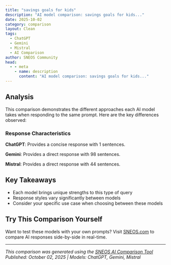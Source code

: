 ```yaml
---
title: "savings goals for kids"
description: "AI model comparison: savings goals for kids..."
date: 2025-10-02
category: comparison
layout: Clean
tags:
  - ChatGPT
  - Gemini
  - Mistral
  - AI Comparison
author: SNEOS Community
head:
  - - meta
    - name: description
      content: "AI model comparison: savings goals for kids..."
---
```


<ChatComparison
  title="savings goals for kids"
  prompt="savings goals for kids"
  :responses='{
    "ChatGPT": "Error calling OpenAI API.",
    "Gemini": "Helping kids set savings goals is a fantastic way to teach them about financial responsibility and planning. Here\u0027s a breakdown of savings goal ideas, broken down by age and with helpful tips:\n\n**General Tips for Setting Savings Goals with Kids:**\n\n*   **Make it Visual:** Use a chart, a jar, or an app to track progress. Visual aids can be incredibly motivating, especially for younger children.\n*   **Make it Tangible:** Connect the savings to a specific item or experience. Instead of just saying \u0022save money,\u0022 say \u0022save money for that bike you want.\u0022\n*   **Be Realistic:** Help them choose goals that are achievable within a reasonable timeframe.  Avoid setting them up for disappointment.\n*   **Break It Down:** Divide larger goals into smaller, more manageable steps. \u0022Save $5 a week\u0022 is less daunting than \u0022Save $200.\u0022\n*   **Celebrate Milestones:** Acknowledge and celebrate their progress, even small victories.  This reinforces positive savings behavior.\n*   **Match or Incentivize (Optional):** Consider offering a small match or incentive for reaching certain milestones. This can be a great motivator, but be mindful not to create an expectation of a reward.\n*   **Involve Them in the Process:** Let them help research prices and compare options. This teaches them about value and budgeting.\n*   **Review and Adjust:**  Life happens. Be flexible and willing to adjust goals as needed.\n*   **Teach Opportunity Cost:** Help them understand that choosing to buy something now means they can\u0027t put that money toward their savings goal.\n*   **Lead by Example:** Children learn by observing.  Let them see you saving and budgeting.\n*   **Make It Fun!** Turn it into a game or challenge.  The more enjoyable the process, the more likely they are to stick with it.\n\n**Savings Goal Ideas by Age:**\n\n**Preschoolers (Ages 3-5):**\n\n*   **Goal:** Small, immediate gratification items.  Focus on understanding the concept of saving.\n*   **Examples:**\n    *   A small toy (e.g., a toy car, a small doll).\n    *   A pack of stickers.\n    *   A treat (ice cream cone).\n    *   Materials for a craft project.\n*   **How to Help:**\n    *   Provide a clear jar or piggy bank.\n    *   Help them count their coins.\n    *   Make a picture chart showing the item they\u0027re saving for.\n    *   Focus on short-term goals and immediate rewards.\n    *   Explain simply that putting coins in the jar means they can buy the toy later.\n\n**Early Elementary (Ages 6-8):**\n\n*   **Goal:** Slightly larger items or experiences, with a bit longer timeframe.  Introduce the idea of saving for something they *really* want.\n*   **Examples:**\n    *   A slightly more expensive toy (e.g., a Lego set, a board game).\n    *   A book or DVD.\n    *   A small experience (e.g., going to the movies, visiting a local attraction).\n*   **How to Help:**\n    *   Continue using a visual aid.\n    *   Introduce simple chores or tasks they can do to earn money.\n    *   Help them calculate how long it will take to reach their goal at their current savings rate.\n    *   Start introducing the concept of needs vs. wants.\n\n**Late Elementary/Middle School (Ages 9-13):**\n\n*   **Goal:** Larger items or experiences, and the beginning of longer-term saving. Introduce budgeting.\n*   **Examples:**\n    *   A video game.\n    *   A new bike.\n    *   Tickets to a concert or sporting event.\n    *   A contribution towards a larger item (e.g., a tablet, a phone).\n    *   Clothes or shoes.\n    *   A week of summer camp.\n    *   Saving for a future trip.\n*   **How to Help:**\n    *   Encourage them to earn money through more regular chores, babysitting, or other age-appropriate jobs.\n    *   Introduce a simple budget where they track income and expenses.\n    *   Explain the concept of interest and how it can help their savings grow.  (Consider opening a savings account with them.)\n    *   Help them compare prices and look for deals.\n    *   Discuss the importance of saving a portion of their income for the future.\n\n**High School (Ages 14-18):**\n\n*   **Goal:** Longer-term goals, focusing on financial independence and future planning.\n*   **Examples:**\n    *   Saving for a car.\n    *   Saving for college.\n    *   Travel expenses.\n    *   A new computer.\n    *   Investment opportunities (with parental guidance).\n    *   Emergency fund.\n*   **How to Help:**\n    *   Encourage them to get a part-time job.\n    *   Help them create a more detailed budget.\n    *   Discuss the importance of credit scores and responsible credit card use (if they have one).\n    *   Teach them about investing and different investment options (stocks, bonds, mutual funds).\n    *   Encourage them to research college costs and financial aid options.\n    *   Help them understand the long-term benefits of saving early.\n\n**Specific Savings Goal Ideas to Spark Inspiration:**\n\n*   **\u0022Fun Money\u0022 Jar:** A designated jar for small impulse purchases.\n*   **Experience Fund:** Saving for a special activity, like a trip to the zoo or an amusement park.\n*   **Charity Giving:** Saving to donate to a cause they care about.\n*   **Bookworm Savings:** Saving to buy new books or visit the library.\n*   **Gadget Goals:** Saving for a new phone, tablet, or gaming console.\n*   **Musical Dreams:** Saving for music lessons or a new instrument.\n*   **Sports Savings:** Saving for sports equipment, team fees, or tickets to a game.\n*   **Future Fund:** Saving for long-term goals like college or a down payment on a house.\n\n**Important Considerations:**\n\n*   **Ownership:** It\u0027s crucial that the child feels ownership of their savings goals. They should be involved in choosing the goal and planning how to achieve it.\n*   **Parental Guidance:** Younger children will need more guidance and support. As they get older, you can gradually give them more independence.\n*   **Flexibility:** Be prepared to adjust goals as needed. Life changes, and their interests may change too.\n*   **Patience:** It takes time to develop good savings habits. Be patient and supportive, and celebrate their progress along the way.\n\nBy helping your kids set savings goals, you\u0027re teaching them valuable life skills that will benefit them for years to come.  Good luck!\n",
    "Mistral": "Helping kids set savings goals is a great way to teach them about financial responsibility and the value of money. Here are some age-appropriate savings goals for kids:\n\n### Preschool and Kindergarten (Ages 3-5)\n1. **Piggy Bank Goal**: Encourage them to save coins and small bills in a piggy bank. Set a simple goal, like saving enough to buy a small toy or treat.\n2. **Sticker Chart**: Use a sticker chart to track savings. For example, every time they save a dollar, they get a sticker. Once they reach a certain number of stickers, they can choose a small reward.\n\n### Elementary School (Ages 6-10)\n1. **Short-Term Goals**: Help them save for a specific item, like a new toy, book, or game. Break down the cost into smaller, manageable amounts.\n2. **Allowance Savings**: If they receive an allowance, encourage them to save a portion of it each week. Set a goal for how much they want to save over a month or two.\n3. **Charity Goal**: Teach them about giving back by setting a goal to save money for a charity or cause they care about.\n\n### Middle School (Ages 11-13)\n1. **Longer-Term Goals**: Help them set goals for bigger items, like a new bike, video game console, or a special trip.\n2. **Savings Account**: Open a savings account for them and teach them about interest. Set a goal for how much they want to save in the account.\n3. **Emergency Fund**: Introduce the concept of an emergency fund. Encourage them to save a small amount each month for unexpected expenses.\n\n### High School (Ages 14-18)\n1. **College Savings**: Start discussing the importance of saving for college. Set a goal for how much they want to save each year.\n2. **Car Fund**: If they are interested in buying a car, help them set a savings goal for a down payment or the full cost of the car.\n3. **Investment Goals**: Introduce them to basic investment concepts. Set a goal for how much they want to invest in a mutual fund or other low-risk investment.\n4. **Part-Time Job Savings**: If they have a part-time job, encourage them to save a portion of their earnings. Set a goal for how much they want to save from their paychecks.\n\n### Tips for Success\n1. **Visual Aids**: Use charts, graphs, or apps to help them visualize their progress.\n2. **Rewards**: Offer small rewards or incentives for reaching milestones.\n3. **Education**: Teach them about budgeting, interest, and the importance of saving.\n4. **Parental Involvement**: Be a role model by sharing your own savings goals and progress.\n\nBy setting savings goals, kids can learn valuable financial lessons that will benefit them throughout their lives."
  }'
  published-date="09:09"
/>

## Analysis

This comparison demonstrates the different approaches each AI model takes when responding to the same prompt. Here are the key differences observed:

### Response Characteristics

**ChatGPT**: Provides a concise response with 1 sentences. 

**Gemini**: Provides a direct response with 98 sentences. 

**Mistral**: Provides a direct response with 44 sentences. 

## Key Takeaways

- Each model brings unique strengths to this type of query
- Response styles vary significantly between models
- Consider your specific use case when choosing between these models

## Try This Comparison Yourself

Want to test these models with your own prompts? Visit [SNEOS.com](https://sneos.com) to compare AI responses side-by-side in real-time.

---

*This comparison was generated using the [SNEOS AI Comparison Tool](https://sneos.com)*
*Published: October 02, 2025 | Models: ChatGPT, Gemini, Mistral*
